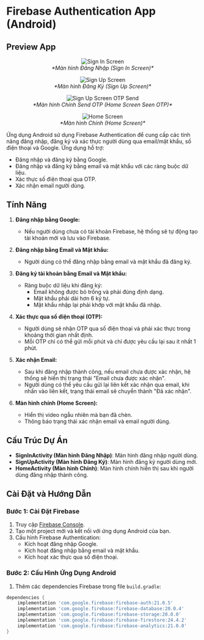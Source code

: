 # Firebase Authentication App (Android)
## Preview App

<p align="center">
  <img src="https://i.imgur.com/WVtDAjO.png" alt="Sign In Screen"/>
  <br><em>*Màn hình Đăng Nhập (Sign In Screen)*</em>
</p>

<p align="center">
  <img src="https://i.imgur.com/y8Rbq7d.png" alt="Sign Up Screen"/>
  <br><em>*Màn hình Đăng Ký (Sign Up Screen)*</em>
</p>

<p align="center">
  <img src="https://i.imgur.com/GenXqmN.png" alt="Sign Up Screen OTP Send"/>
  <br><em>*Màn hình Chính Send OTP (Home Screen Seen OTP)*</em>
</p>

<p align="center">
  <img src="https://i.imgur.com/ucXO72U.png" alt="Home Screen"/>
  <br><em>*Màn hình Chính (Home Screen)*</em>
</p>


Ứng dụng Android sử dụng Firebase Authentication để cung cấp các tính năng đăng nhập, đăng ký và xác thực người dùng qua email/mật khẩu, số điện thoại và Google. Ứng dụng hỗ trợ:

- Đăng nhập và đăng ký bằng Google.
- Đăng nhập và đăng ký bằng email và mật khẩu với các ràng buộc dữ liệu.
- Xác thực số điện thoại qua OTP.
- Xác nhận email người dùng.

## Tính Năng

1. **Đăng nhập bằng Google:**
   - Nếu người dùng chưa có tài khoản Firebase, hệ thống sẽ tự động tạo tài khoản mới và lưu vào Firebase.

2. **Đăng nhập bằng Email và Mật khẩu:**
   - Người dùng có thể đăng nhập bằng email và mật khẩu đã đăng ký.

3. **Đăng ký tài khoản bằng Email và Mật khẩu:**
   - Ràng buộc dữ liệu khi đăng ký:
     - Email không được bỏ trống và phải đúng định dạng.
     - Mật khẩu phải dài hơn 6 ký tự.
     - Mật khẩu nhập lại phải khớp với mật khẩu đã nhập.

4. **Xác thực qua số điện thoại (OTP):**
   - Người dùng sẽ nhận OTP qua số điện thoại và phải xác thực trong khoảng thời gian nhất định.
   - Mỗi OTP chỉ có thể gửi mỗi phút và chỉ được yêu cầu lại sau ít nhất 1 phút.

5. **Xác nhận Email:**
   - Sau khi đăng nhập thành công, nếu email chưa được xác nhận, hệ thống sẽ hiển thị trạng thái "Email chưa được xác nhận".
   - Người dùng có thể yêu cầu gửi lại liên kết xác nhận qua email, khi nhấn vào liên kết, trạng thái email sẽ chuyển thành "Đã xác nhận".

6. **Màn hình chính (Home Screen):**
   - Hiển thị video ngẫu nhiên mà bạn đã chèn.
   - Thông báo trạng thái xác nhận email và email người dùng.

## Cấu Trúc Dự Án

- **SignInActivity (Màn hình Đăng Nhập)**: Màn hình đăng nhập người dùng.
- **SignUpActivity (Màn hình Đăng Ký)**: Màn hình đăng ký người dùng mới.
- **HomeActivity (Màn hình Chính)**: Màn hình chính hiển thị sau khi người dùng đăng nhập thành công.

## Cài Đặt và Hướng Dẫn

### Bước 1: Cài Đặt Firebase

1. Truy cập [Firebase Console](https://console.firebase.google.com/).
2. Tạo một project mới và kết nối với ứng dụng Android của bạn.
3. Cấu hình Firebase Authentication:
   - Kích hoạt đăng nhập Google.
   - Kích hoạt đăng nhập bằng email và mật khẩu.
   - Kích hoạt xác thực qua số điện thoại.

### Bước 2: Cấu Hình Ứng Dụng Android

1. Thêm các dependencies Firebase trong file `build.gradle`:

```gradle
dependencies {
    implementation 'com.google.firebase:firebase-auth:21.0.5'
    implementation 'com.google.firebase:firebase-database:20.0.4'
    implementation 'com.google.firebase:firebase-storage:20.0.0'
    implementation 'com.google.firebase:firebase-firestore:24.4.2'
    implementation 'com.google.firebase:firebase-analytics:21.0.0'
}

